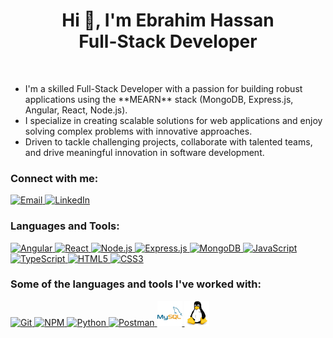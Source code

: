<h1 align="center">Hi 👋, I'm Ebrahim Hassan <br> Full-Stack Developer</h1>

<br>

<ul>
  <li>I'm a skilled Full-Stack Developer with a passion for building robust applications using the **MEARN** stack (MongoDB, Express.js, Angular, React, Node.js).</li>
  <li>I specialize in creating scalable solutions for web applications and enjoy solving complex problems with innovative approaches.</li>
  <li>Driven to tackle challenging projects, collaborate with talented teams, and drive meaningful innovation in software development.</li>
</ul>

<h3 align="left">Connect with me:</h3>
<p align="left">
  <a href="mailto:ebrahim7asn@gmail.com" target="_blank">
    <img src="https://img.icons8.com/?size=48&id=P7UIlhbpWzZm&format=png" alt="Email" height="40" width="40"/>
  </a>
  <a href="https://linkedin.com/in/ebrahim7asn" target="_blank">
    <img src="https://img.shields.io/badge/LinkedIn-0A66C2?style=flat&logo=linkedin&logoColor=white" alt="LinkedIn" height="40" width="40"/>
  </a>
</p>

<h3 align="left">Languages and Tools:</h3>
<p align="left">
  <a href="https://angular.io" target="_blank">
    <img src="https://img.shields.io/badge/Angular-DD0031?style=flat&logo=angular&logoColor=white" alt="Angular" width="40" height="40"/>
  </a>
  <a href="https://reactjs.org" target="_blank">
    <img src="https://img.shields.io/badge/React-61DAFB?style=flat&logo=react&logoColor=white" alt="React" width="40" height="40"/>
  </a>
  <a href="https://nodejs.org" target="_blank">
    <img src="https://img.shields.io/badge/Node.js-339933?style=flat&logo=nodedotjs&logoColor=white" alt="Node.js" width="40" height="40"/>
  </a>
  <a href="https://expressjs.com" target="_blank">
    <img src="https://img.shields.io/badge/Express.js-000000?style=flat&logo=express&logoColor=white" alt="Express.js" width="40" height="40"/>
  </a>
  <a href="https://www.mongodb.com/" target="_blank">
    <img src="https://img.shields.io/badge/MongoDB-4EA94B?style=flat&logo=mongodb&logoColor=white" alt="MongoDB" width="40" height="40"/>
  </a>
  <a href="https://developer.mozilla.org/en-US/docs/Web/JavaScript" target="_blank">
    <img src="https://img.shields.io/badge/JavaScript-F7DF1E?style=flat&logo=javascript&logoColor=black" alt="JavaScript" width="40" height="40"/>
  </a>
  <a href="https://www.typescriptlang.org/" target="_blank">
    <img src="https://img.shields.io/badge/TypeScript-007ACC?style=flat&logo=typescript&logoColor=white" alt="TypeScript" width="40" height="40"/>
  </a>
  <a href="https://developer.mozilla.org/en-US/docs/Web/HTML" target="_blank">
    <img src="https://img.shields.io/badge/HTML5-E34F26?style=flat&logo=html5&logoColor=white" alt="HTML5" width="40" height="40"/>
  </a>
  <a href="https://www.w3.org/Style/CSS/Overview.en.html" target="_blank">
    <img src="https://img.shields.io/badge/CSS3-1572B6?style=flat&logo=css3&logoColor=white" alt="CSS3" width="40" height="40"/>
  </a>
</p>

<h3 align="left">Some of the languages and tools I've worked with:</h3>
<p align="left">
  <a href="https://git-scm.com/" target="_blank">
    <img src="https://www.vectorlogo.zone/logos/git-scm/git-scm-icon.svg" alt="Git" width="40" height="40"/>
  </a>
  <a href="https://www.npmjs.com/" target="_blank">
    <img src="https://img.icons8.com/?size=48&id=24895&format=png" alt="NPM" width="40" height="40"/>
  </a>
  <a href="https://www.python.org/" target="_blank">
    <img src="https://cdn.iconscout.com/icon/free/png-512/free-python-3521655-2945099.png?f=webp&w=256" alt="Python" width="40" height="40"/>
  </a>
  <a href="https://postman.com" target="_blank">
    <img src="https://www.vectorlogo.zone/logos/getpostman/getpostman-icon.svg" alt="Postman" width="40" height="40"/>
  </a>
  <a href="https://www.mysql.com/" target="_blank">
    <img src="https://raw.githubusercontent.com/devicons/devicon/master/icons/mysql/mysql-original-wordmark.svg" alt="MySQL" width="40" height="40"/>
  </a>
  <a href="https://www.linux.org/" target="_blank">
    <img src="https://raw.githubusercontent.com/devicons/devicon/master/icons/linux/linux-original.svg" alt="Linux" width="40" height="40"/>
  </a>
</p>

